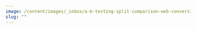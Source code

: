 ```yaml
---
image: /content/images/_inbox/a-b-testing-split-comparison-web-conversion-test-bakhtiar-zein-royalty-free-getty-images-469994020.jpg
slug: ""
---
```

